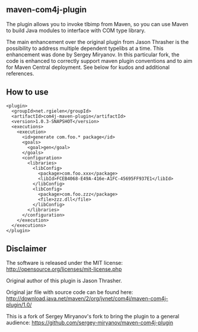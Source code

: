 maven-com4j-plugin
------------------

The plugin allows you to invoke tlbimp from Maven, so you can use Maven to build Java modules to interface with COM type library.

The main enhancement over the original plugin from Jason Thrasher is the possibility to address multiple dependent typelibs at a time. This enhancement was done by Sergey Miryanov. In this particular fork, the code is enhanced to correctly support maven plugin conventions and to aim for Maven Central deployment. See below for kudos and additional references.

How to use
----------

    <plugin>
      <groupId>net.rgielen</groupId>
      <artifactId>com4j-maven-plugin</artifactId>
      <version>1.0.3-SNAPSHOT</version>
      <executions>
        <execution>
          <id>generate com.foo.* package</id>
          <goals>
            <goal>gen</goal>
          </goals>
          <configuration>
            <libraries>
              <libConfig>
                <package>com.foo.xxx</package>
                <libId>FCEB4068-E49A-416e-A1FC-45695FF937E1</libId>
              </libConfig>
              <libConfig>
                <package>com.foo.zzz</package>
                <file>zzz.dll</file>
              </libConfig>
            </libraries>
          </configuration>
        </execution>
      </executions>
    </plugin>


Disclaimer
----------

The software is released under the MIT license: http://opensource.org/licenses/mit-license.php

Original author of this plugin is Jason Thrasher. 

Original jar file with source code can be found here: http://download.java.net/maven/2/org/jvnet/com4j/maven-com4j-plugin/1.0/ 

This is a fork of Sergey Miryanov's fork to bring the plugin to a general audience:
https://github.com/sergey-miryanov/maven-com4j-plugin
